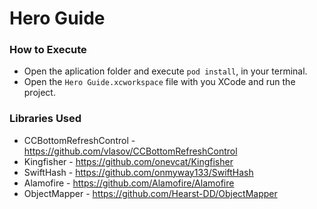 # Hero Guide
### How to Execute
* Open the aplication folder and execute `pod install`, in your terminal.
* Open the `Hero Guide.xcworkspace` file with you XCode and run the project.
### Libraries Used
* CCBottomRefreshControl - https://github.com/vlasov/CCBottomRefreshControl
* Kingfisher - https://github.com/onevcat/Kingfisher
* SwiftHash - https://github.com/onmyway133/SwiftHash
* Alamofire - https://github.com/Alamofire/Alamofire
* ObjectMapper - https://github.com/Hearst-DD/ObjectMapper
